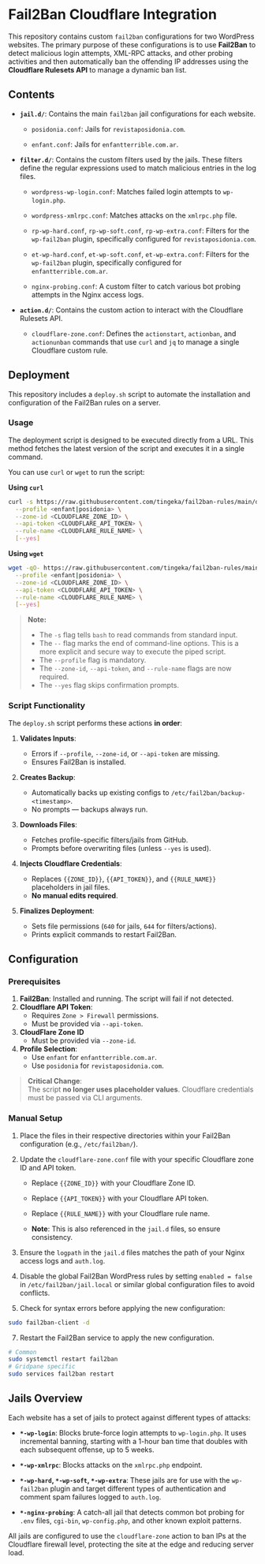 # Fail2Ban Cloudflare Integration

This repository contains custom `fail2ban` configurations for two WordPress websites. The primary purpose of these configurations is to use **Fail2Ban** to detect malicious login attempts, XML-RPC attacks, and other probing activities and then automatically ban the offending IP addresses using the **Cloudflare Rulesets API** to manage a dynamic ban list.

## Contents

* **`jail.d/`**: Contains the main `fail2ban` jail configurations for each website.
 
    * `posidonia.conf`: Jails for `revistaposidonia.com`.

    * `enfant.conf`: Jails for `enfantterrible.com.ar`.

* **`filter.d/`**: Contains the custom filters used by the jails. These filters define the regular expressions used to match malicious entries in the log files.

    * `wordpress-wp-login.conf`: Matches failed login attempts to `wp-login.php`.

    * `wordpress-xmlrpc.conf`: Matches attacks on the `xmlrpc.php` file.

    * `rp-wp-hard.conf`, `rp-wp-soft.conf`, `rp-wp-extra.conf`: Filters for the `wp-fail2ban` plugin, specifically configured for `revistaposidonia.com`.

    * `et-wp-hard.conf`, `et-wp-soft.conf`, `et-wp-extra.conf`: Filters for the `wp-fail2ban` plugin, specifically configured for `enfantterrible.com.ar`.

    * `nginx-probing.conf`: A custom filter to catch various bot probing attempts in the Nginx access logs.

* **`action.d/`**: Contains the custom action to interact with the Cloudflare Rulesets API.

    * `cloudflare-zone.conf`: Defines the `actionstart`, `actionban`, and `actionunban` commands that use `curl` and `jq` to manage a single Cloudflare custom rule.

## Deployment

This repository includes a `deploy.sh` script to automate the installation and configuration of the Fail2Ban rules on a server.

### Usage

The deployment script is designed to be executed directly from a URL. This method fetches the latest version of the script and executes it in a single command.

You can use `curl` or `wget` to run the script:

**Using `curl`**

```bash
curl -s https://raw.githubusercontent.com/tingeka/fail2ban-rules/main/deploy.sh | sudo bash -s -- \
  --profile <enfant|posidonia> \
  --zone-id <CLOUDFLARE_ZONE_ID> \
  --api-token <CLOUDFLARE_API_TOKEN> \
  --rule-name <CLOUDFLARE_RULE_NAME> \
  [--yes]
```

**Using `wget`**

```bash
wget -qO- https://raw.githubusercontent.com/tingeka/fail2ban-rules/main/deploy.sh | sudo bash -s -- \
  --profile <enfant|posidonia> \
  --zone-id <CLOUDFLARE_ZONE_ID> \
  --api-token <CLOUDFLARE_API_TOKEN> \
  --rule-name <CLOUDFLARE_RULE_NAME> \
  [--yes]
```

> **Note:**
> - The `-s` flag tells `bash` to read commands from standard input.
> - The `--` flag marks the end of command-line options. This is a more explicit and secure way to execute the piped script.
> - The `--profile` flag is mandatory.
> - The `--zone-id`, `--api-token`, and `--rule-name` flags are now required.
> - The `--yes` flag skips confirmation prompts.

### Script Functionality

The `deploy.sh` script performs these actions **in order**:

1. **Validates Inputs**:  
   - Errors if `--profile`, `--zone-id`, or `--api-token` are missing.  
   - Ensures Fail2Ban is installed.

2. **Creates Backup**:  
   - Automatically backs up existing configs to `/etc/fail2ban/backup-<timestamp>`.  
   - No prompts — backups always run.

3. **Downloads Files**:  
   - Fetches profile-specific filters/jails from GitHub.  
   - Prompts before overwriting files (unless `--yes` is used).

4. **Injects Cloudflare Credentials**:  
   - Replaces `{{ZONE_ID}}`, `{{API_TOKEN}}`, and `{{RULE_NAME}}` placeholders in jail files.  
   - **No manual edits required**.

5. **Finalizes Deployment**:  
   - Sets file permissions (`640` for jails, `644` for filters/actions).  
   - Prints explicit commands to restart Fail2Ban.

## Configuration

### Prerequisites

1. **Fail2Ban**: Installed and running. The script will fail if not detected.  
2. **Cloudflare API Token**:  
   - Requires `Zone > Firewall` permissions.  
   - Must be provided via `--api-token`.
3. **CloudFlare Zone ID**
    - Must be provided via `--zone-id`.
4. **Profile Selection**:  
   - Use `enfant` for `enfantterrible.com.ar`.  
   - Use `posidonia` for `revistaposidonia.com`.  

> **Critical Change**:  
> The script **no longer uses placeholder values**. Cloudflare credentials must be passed via CLI arguments.

### Manual Setup

1.  Place the files in their respective directories within your Fail2Ban configuration (e.g., `/etc/fail2ban/`).

2.  Update the `cloudflare-zone.conf` file with your specific Cloudflare zone ID and API token.

    * Replace `{{ZONE_ID}}` with your Cloudflare Zone ID.

    * Replace `{{API_TOKEN}}` with your Cloudflare API token.

    * Replace `{{RULE_NAME}}` with your Cloudflare rule name. 

    * **Note**: This is also referenced in the `jail.d` files, so ensure consistency.

3.  Ensure the `logpath` in the `jail.d` files matches the path of your Nginx access logs and `auth.log`.

4.  Disable the global Fail2Ban WordPress rules by setting `enabled = false` in `/etc/fail2ban/jail.local` or similar global configuration files to avoid conflicts.

5. Check for syntax errors before applying the new configuration:

```bash
sudo fail2ban-client -d
```  

7.  Restart the Fail2Ban service to apply the new configuration.

```bash
# Common
sudo systemctl restart fail2ban
# Gridpane specific
sudo services fail2ban restart
```

## Jails Overview

Each website has a set of jails to protect against different types of attacks:

* **`*-wp-login`**: Blocks brute-force login attempts to `wp-login.php`. It uses incremental banning, starting with a 1-hour ban time that doubles with each subsequent offense, up to 5 weeks.

* **`*-wp-xmlrpc`**: Blocks attacks on the `xmlrpc.php` endpoint.

* **`*-wp-hard`, `*-wp-soft`, `*-wp-extra`**: These jails are for use with the `wp-fail2ban` plugin and target different types of authentication and comment spam failures logged to `auth.log`.

* **`*-nginx-probing`**: A catch-all jail that detects common bot probing for `.env` files, `cgi-bin`, `wp-config.php`, and other known exploit patterns.

All jails are configured to use the `cloudflare-zone` action to ban IPs at the Cloudflare firewall level, protecting the site at the edge and reducing server load.
